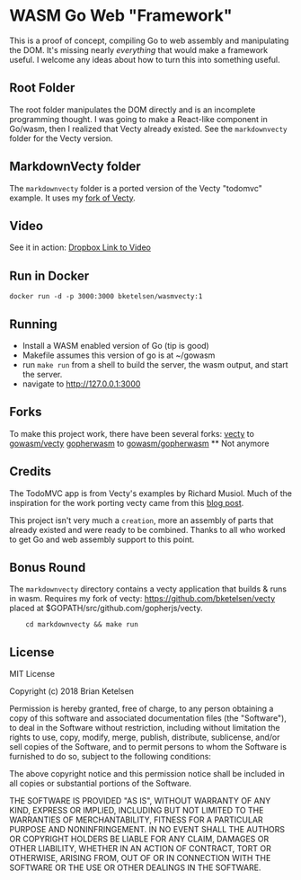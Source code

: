 # WASM Go Web "Framework"

This is a proof of concept, compiling Go to web assembly and manipulating the DOM.  It's missing nearly *everything* that would make a framework useful.  I welcome any ideas about how to turn this into something useful.

## Root Folder

The root folder manipulates the DOM directly and is an incomplete programming thought. I was going to make a React-like component in Go/wasm, then I realized that Vecty already existed.  See the `markdownvecty` folder for the Vecty version.

## MarkdownVecty folder

The `markdownvecty` folder is a ported version of the Vecty "todomvc" example.  It uses my [fork of Vecty](https://github.com/gowasm/vecty).

## Video
See it in action:
[Dropbox Link to Video](https://www.dropbox.com/s/i0zxkim3jng48u3/Screen%20Recording%202018-06-21%20at%2012.46.56%20PM.mp4?dl=0)

## Run in Docker
```
docker run -d -p 3000:3000 bketelsen/wasmvecty:1
```

## Running
* Install a WASM enabled version of Go (tip is good)
* Makefile assumes this version of go is at ~/gowasm
* run `make run` from a shell to build the server, the wasm output, and start the server.
* navigate to http://127.0.0.1:3000


## Forks
To make this project work, there have been several forks:
[vecty](https://github.com/gopherjs/vecty) to [gowasm/vecty](https://github.com/gowasm/vecty)
[gopherwasm](https://github.com/hajimehoshi/gopherwasm) to [gowasm/gopherwasm](https://github.com/gowasm/gopherwasm) ** Not anymore

## Credits

The TodoMVC app is from Vecty's examples by Richard Musiol.
Much of the inspiration for the work porting vecty came from this [blog post](https://blog.owulveryck.info/2018/06/08/some-notes-about-the-upcoming-webassembly-support-in-go.html).

This project isn't very much a `creation`, more an assembly of parts that already existed and were ready to be combined.  Thanks to all who worked to get Go and web assembly support to this point.

## Bonus Round
The `markdownvecty` directory contains a vecty application that builds & runs in wasm.
Requires my fork of vecty: https://github.com/bketelsen/vecty placed at $GOPATH/src/github.com/gopherjs/vecty.

```
    cd markdownvecty && make run
```

## License
MIT License

Copyright (c) 2018 Brian Ketelsen

Permission is hereby granted, free of charge, to any person obtaining a copy
of this software and associated documentation files (the "Software"), to deal
in the Software without restriction, including without limitation the rights
to use, copy, modify, merge, publish, distribute, sublicense, and/or sell
copies of the Software, and to permit persons to whom the Software is
furnished to do so, subject to the following conditions:

The above copyright notice and this permission notice shall be included in all
copies or substantial portions of the Software.

THE SOFTWARE IS PROVIDED "AS IS", WITHOUT WARRANTY OF ANY KIND, EXPRESS OR
IMPLIED, INCLUDING BUT NOT LIMITED TO THE WARRANTIES OF MERCHANTABILITY,
FITNESS FOR A PARTICULAR PURPOSE AND NONINFRINGEMENT. IN NO EVENT SHALL THE
AUTHORS OR COPYRIGHT HOLDERS BE LIABLE FOR ANY CLAIM, DAMAGES OR OTHER
LIABILITY, WHETHER IN AN ACTION OF CONTRACT, TORT OR OTHERWISE, ARISING FROM,
OUT OF OR IN CONNECTION WITH THE SOFTWARE OR THE USE OR OTHER DEALINGS IN THE
SOFTWARE.


